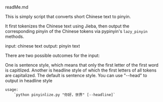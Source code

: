 readMe.md

This is simply script that converts short Chinese text to pinyin.  

It first tokenizes the Chinese text using Jieba, then output the corresponding pinyin of the Chinese tokens via pypinyin's `lazy_pinyin` methods.

 input: chinese text
 output: pinyin text

There are two possible outcomes for the input:  

One is sentence style, which means that only the first letter of the first word is capitlized. Another is headline style of which the first letters of all tokens are capitalized. The default is sentence style. You can use "--head" to output in headline style

    usage: 
        `python pinyinlize.py "你好，世界" [--headline]`

    

